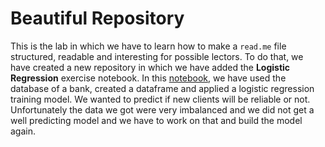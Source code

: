 # Beautiful Repository

  This is the lab in which we have to learn how to make a `read.me` file structured, readable and interesting for possible lectors.
  To do that, we have created a new repository in which we have added the __Logistic Regression__ exercise notebook.
  In this [notebook](https://github.com/Julia-Leon/beautiful_repo/blob/main/Logistic_regression_bank_outline.ipynb), we have used the database of a bank, created a dataframe and applied a logistic regression training model. We wanted to predict if new clients will be reliable or not.
  Unfortunately the data we got were very imbalanced and we did not get a well predicting model and we have to work on that and build the model again.
